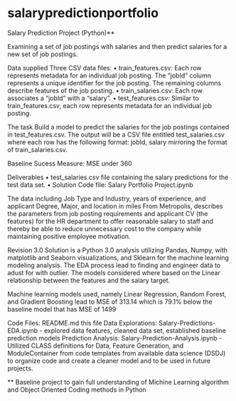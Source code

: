 # salarypredictionportfolio
Salary Prediction Project (Python)**

Examining a set of job postings with salaries and then predict salaries for a new set of job postings.

Data supplied Three CSV data files: • train_features.csv: Each row represents metadata for an individual job posting. The “jobId” column represents a unique identifier for the job posting. The remaining columns describe features of the job posting. • train_salaries.csv: Each row associates a “jobId” with a “salary”. • test_features.csv: Similar to train_features.csv, each row represents metadata for an individual job posting.

The task Build a model to predict the salaries for the job postings contained in test_features.csv. The output will be a CSV file entitled test_salaries.csv where each row has the following format: jobId, salary mirroring the format of train_salaries.csv.

Baseline Sucess Measure: MSE under 360

Deliverables 
• test_salaries.csv file containing the salary predictions for the test data set. 
• Solution Code file: Salary Portfolio Project.ipynb 

The data including Job Type and Industry, years of experience, and applicant Degree, Major, and location in miles From Metropolis, describes
the parameters from job posting requirements and applicant CV (the features) for the HR department to offer reasonable salary to staff and thereby be able to reduce unnecessary cost to the company while maintaining positive employee motivation.

Revision 3.0 Solution is a Python 3.0 analysis utilizing Pandas, Numpy, with matplotlib and Seaborn visualizations, and Sklearn for the machine learning modeling analysis. The EDA process lead to finding and engineer data to adust for with outlier.  The models considered where based on the Linear relationship between the features and the salary target.  

Machine learning models used, namely Linear Regression, Random Forest, and Gradient Boosting lead to MSE of 313.14 which is 79.1% below the baseline model that has MSE of 1499

Code Files: README.md this file
Data Explorations: Salary-Predictions-EDA.ipynb  - explored data features, cleaned data set, established baseline prediction models 
Prediction Analysis: Salary-Prediction-Analysis.ipynb - Utilized CLASS definitions for Data, Feature Generation, and ModuleContainer from code templates from available data science (DSDJ) to organize code and create a cleaner model and to be used in future projects.    

** Baseline project to gain full understanding of Michine Learning algorithm and Object Oriented Coding methods in Python
